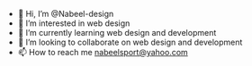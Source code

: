 - 👋 Hi, I’m @Nabeel-design
- 👀 I’m interested in web design
- 🌱 I’m currently learning web design and development
- 💞️ I’m looking to collaborate on web design and development
- 📫 How to reach me nabeelsport@yahoo.com

<!---
Nabeel-design/Nabeel-design is a ✨ special ✨ repository because its `README.md` (this file) appears on your GitHub profile.
You can click the Preview link to take a look at your changes.
--->
